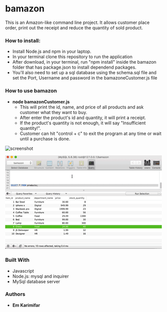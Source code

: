 # bamazon
This is an Amazon-like command line project. It allows customer place order, print out the receipt and reduce the quantity of sold product. 

### How to install:

* Install Node.js and npm in your laptop.
* In your terminal clone this repository to run the application
* After download, in your terminal, run "npm install" inside the bamazon folder that has package.json to install dependend packages.
* You'll also need to set up a sql database using the schema.sql file and set the Port, Username and password in the bamazoneCustomer.js file

### How to use bamazon
* **node bamazonCustomer.js**
    * This will print the id, name, and price of all products and ask customer what they want to buy.
    * After enter the product's id and quantity, it will print a receipt.
    * If the product's quantity is not enough, it will say "Insufficient quantity!".
    * Customer can hit "control + c"  to exit the program at any time or wait until a purchase is done.



![screenshot](a.gif?raw=true)

![screenshot](b.gif?raw=true)


### Built With  

* Javascript 
* Node.js: mysql and inquirer
* MySql database server


### Authors

* **Em Karimifar** 

